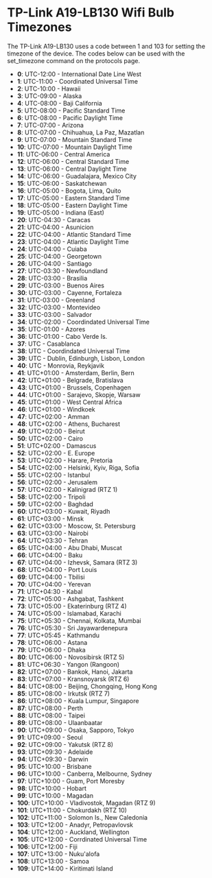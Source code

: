 # TP-Link A19-LB130 Wifi Bulb Timezones

The TP-Link A19-LB130 uses a code between 1 and 103 for setting the timezone of the device.  The codes below can be used with the set_timezone command on the protocols page.

- **0**: UTC-12:00 - International Date Line West
- **1**: UTC-11:00 - Coordinated Universal Time
- **2**: UTC-10:00 - Hawaii
- **3**: UTC-09:00 - Alaska
- **4**: UTC-08:00 - Baji California
- **5**: UTC-08:00 - Pacific Standard Time
- **6**: UTC-08:00 - Pacific Daylight Time
- **7**: UTC-07:00 - Arizona
- **8**: UTC-07:00 - Chihuahua, La Paz, Mazatlan
- **9**: UTC-07:00 - Mountain Standard Time
- **10**: UTC-07:00 - Mountain Daylight Time
- **11**: UTC-06:00 - Central America
- **12**: UTC-06:00 - Central Standard Time
- **13**: UTC-06:00 - Central Daylight Time
- **14**: UTC-06:00 - Guadalajara, Mexico City
- **15**: UTC-06:00 - Saskatchewan
- **16**: UTC-05:00 - Bogota, Lima, Quito
- **17**: UTC-05:00 - Eastern Standard Time
- **18**: UTC-05:00 - Eastern Daylight Time
- **19**: UTC-05:00 - Indiana (East)
- **20**: UTC-04:30 - Caracas
- **21**: UTC-04:00 - Asunicion
- **22**: UTC-04:00 - Atlantic Standard Time
- **23**: UTC-04:00 - Atlantic Daylight Time
- **24**: UTC-04:00 - Cuiaba
- **25**: UTC-04:00 - Georgetown
- **26**: UTC-04:00 - Santiago
- **27**: UTC-03:30 - Newfoundland
- **28**: UTC-03:00 - Brasilia
- **29**: UTC-03:00 - Buenos Aires
- **30**: UTC-03:00 - Cayenne, Fortaleza
- **31**: UTC-03:00 - Greenland
- **32**: UTC-03:00 - Montevideo
- **33**: UTC-03:00 - Salvador
- **34**: UTC-02:00 - Coordindated Universal Time
- **35**: UTC-01:00 - Azores
- **36**: UTC-01:00 - Cabo Verde Is.
- **37**: UTC - Casablanca
- **38**: UTC - Coordindated Universal Time
- **39**: UTC - Dublin, Edinburgh, Lisbon, London
- **40**: UTC - Monrovia, Reykjavik
- **41**: UTC+01:00 - Amsterdam, Berlin, Bern
- **42**: UTC+01:00 - Belgrade, Bratislava
- **43**: UTC+01:00 - Brussels, Copenhagen
- **44**: UTC+01:00 - Sarajevo, Skopje, Warsaw
- **45**: UTC+01:00 - West Central Africa
- **46**: UTC+01:00 - Windkoek
- **47**: UTC+02:00 - Amman
- **48**: UTC+02:00 - Athens, Bucharest
- **49**: UTC+02:00 - Beirut
- **50**: UTC+02:00 - Cairo
- **51**: UTC+02:00 - Damascus
- **52**: UTC+02:00 - E. Europe
- **53**: UTC+02:00 - Harare, Pretoria
- **54**: UTC+02:00 - Helsinki, Kyiv, Riga, Sofia
- **55**: UTC+02:00 - Istanbul
- **56**: UTC+02:00 - Jerusalem
- **57**: UTC+02:00 - Kalinigrad (RTZ 1)
- **58**: UTC+02:00 - Tripoli
- **59**: UTC+02:00 - Baghdad
- **60**: UTC+03:00 - Kuwait, Riyadh
- **61**: UTC+03:00 - Minsk
- **62**: UTC+03:00 - Moscow, St. Petersburg
- **63**: UTC+03:00 - Nairobi
- **64**: UTC+03:30 - Tehran
- **65**: UTC+04:00 - Abu Dhabi, Muscat
- **66**: UTC+04:00 - Baku
- **67**: UTC+04:00 - Izhevsk, Samara (RTZ 3)
- **68**: UTC+04:00 - Port Louis
- **69**: UTC+04:00 - Tbilisi
- **70**: UTC+04:00 - Yerevan
- **71**: UTC+04:30 - Kabal
- **72**: UTC+05:00 - Ashgabat, Tashkent
- **73**: UTC+05:00 - Ekaterinburg (RTZ 4)
- **74**: UTC+05:00 - Islamabad, Karachi
- **75**: UTC+05:30 - Chennai, Kolkata, Mumbai
- **76**: UTC+05:30 - Sri Jayawardenepura
- **77**: UTC+05:45 - Kathmandu
- **78**: UTC+06:00 - Astana
- **79**: UTC+06:00 - Dhaka
- **80**: UTC+06:00 - Novosibirsk (RTZ 5)
- **81**: UTC+06:30 - Yangon (Rangoon)
- **82**: UTC+07:00 - Bankok, Hanoi, Jakarta
- **83**: UTC+07:00 - Kransnoyarsk (RTZ 6)
- **84**: UTC+08:00 - Beijing, Chongqing, Hong Kong
- **85**: UTC+08:00 - Irkutsk (RTZ 7)
- **86**: UTC+08:00 - Kuala Lumpur, Singapore
- **87**: UTC+08:00 - Perth
- **88**: UTC+08:00 - Taipei
- **89**: UTC+08:00 - Ulaanbaatar
- **90**: UTC+09:00 - Osaka, Sapporo, Tokyo
- **91**: UTC+09:00 - Seoul
- **92**: UTC+09:00 - Yakutsk (RTZ 8)
- **93**: UTC+09:30 - Adelaide
- **94**: UTC+09:30 - Darwin
- **95**: UTC+10:00 - Brisbane
- **96**: UTC+10:00 - Canberra, Melbourne, Sydney
- **97**: UTC+10:00 - Guam, Port Moresby
- **98**: UTC+10:00 - Hobart
- **99**: UTC+10:00 - Magadan
- **100**: UTC+10:00 - Vladivostok, Magadan (RTZ 9)
- **101**: UTC+11:00 - Chokurdakh (RTZ 10)
- **102**: UTC+11:00 - Solomon Is., New Caledonia
- **103**: UTC+12:00 - Anadyr, Petropavlovsk
- **104**: UTC+12:00 - Auckland, Wellington
- **105**: UTC+12:00 - Corrdinated Universal Time
- **106**: UTC+12:00 - Fiji
- **107**: UTC+13:00 - Nuku'alofa
- **108**: UTC+13:00 - Samoa
- **109**: UTC+14:00 - Kiritimati Island